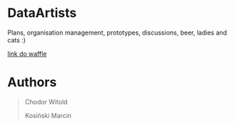 # DataArtists
Plans, organisation management, prototypes, discussions, beer, ladies and cats :)

[link do waffle](https://waffle.io/MarcinKosinski/DataArtists)
# Authors
> 
> Chodor Witold
>
> Kosiński Marcin
